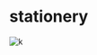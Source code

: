 # stationery
![k](https://user-images.githubusercontent.com/90388239/136599108-d8606586-8065-4c14-bd46-7f142b4673f9.jpg)
